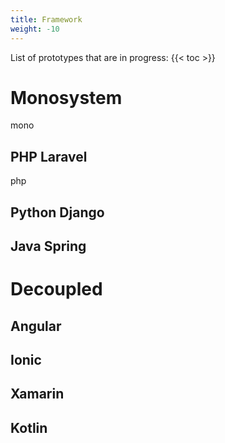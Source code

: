 ```yaml
---
title: Framework
weight: -10
---
```




List of prototypes that are in progress:
{{< toc >}}

# Monosystem

mono

## PHP Laravel

php

## Python Django

## Java Spring

# Decoupled

## Angular

## Ionic

## Xamarin

## Kotlin